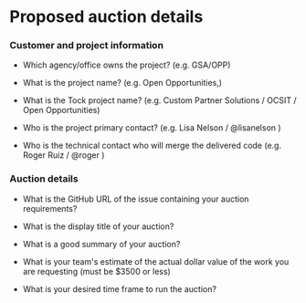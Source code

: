 # Proposed auction details

### Customer and project information

- Which agency/office owns the project? (e.g. GSA/OPP)

- What is the project name? (e.g. Open Opportunities,) 

- What is the Tock project name? (e.g. Custom Partner Solutions / OCSIT / Open Opportunities)

- Who is the project primary contact? (e.g. Lisa Nelson / @lisanelson )

- Who is the technical contact who will merge the delivered code (e.g. Roger Ruiz / @roger )


### Auction details

- What is the GitHub URL of the issue containing your auction requirements? 

- What is the display title of your auction?

- What is a good summary of your auction? 

- What is your team's estimate of the actual dollar value of the work you are requesting (must be $3500 or less)

- What is your desired time frame to run the auction?




